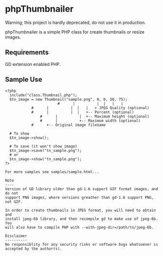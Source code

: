 phpThumbnailer
==============

Warning; this project is hardly deprecated, do not use it in production.

phpThumbnailer is a simple PHP class for create thumbnails or resize images.

Requirements
------------
GD extension enabled PHP.

Sample Use
----------
```
<?php
  include("class.Thumbnail.php");
  $tn_image = new Thumbnail("sample.png", 0, 0, 50, 75);
                        #      |          |  |   |   |
			#      |          |  |   |   + JPEG Quality (optional)
			#      |          |  |   +-- Percent (optional)
		        #      |          |  +-- Maximum height (optional)
		        #      |          +-- Maximum width (optional)
			#      +-- Original image filename

  # To show
  $tn_image->show();

  # To save (it won't show image)
  $tn_image->save("tn_sample.png");
  # or
  $tn_image->show("tn_sample.png");
?>

For more samples see samples/sample.html...

Note
----
Version of GD library older than gd-1.6 support GIF format images, and do not
support PNG images, where versions greather than gd-1.6 support PNG, not GIF.

In order to create thumbnails in JPEG format, you will need to obtain and
install jpeg-6b library, and then recompile gd to make use of jpeg-6b. You
will also have to compile PHP with --with-jpeg-dir=/path/to/jpeg-6b.

Disclaimer
----------
No responsiblity for any security risks or software bugs whatsoever is
accepted by the author(s).
